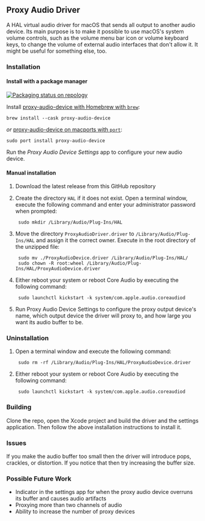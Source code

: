## Proxy Audio Driver

A HAL virtual audio driver for macOS that sends all output to another audio device. Its main purpose is to make it possible to use macOS's system volume controls, such as the volume menu bar icon or volume keyboard keys, to change the volume of external audio interfaces that don't allow it. It might be useful for something else, too.

### Installation

#### Install with a package manager

[![Packaging status on repology](https://repology.org/badge/vertical-allrepos/proxy-audio-device.svg)](https://repology.org/project/proxy-audio-device/versions)

Install [proxy-audio-device with Homebrew with `brew`](https://formulae.brew.sh/cask/proxy-audio-device):

    brew install --cask proxy-audio-device

_or_ [proxy-audio-device on macports with `port`](https://ports.macports.org/port/proxy-audio-device/):

    sudo port install proxy-audio-device

Run the _Proxy Audio Device Settings_ app to configure your new audio device.

#### Manual installation

1. Download the latest release from this GitHub repository

2. Create the directory `HAL` if it does not exist. Open a terminal window, execute the following command and enter your administrator password when prompted:

        sudo mkdir /Library/Audio/Plug-Ins/HAL

3. Move the directory `ProxyAudioDriver.driver` to `/Library/Audio/Plug-Ins/HAL` and assign it the correct owner. Execute in the root directory of the unzipped file:

        sudo mv ./ProxyAudioDevice.driver /Library/Audio/Plug-Ins/HAL/
        sudo chown -R root:wheel /Library/Audio/Plug-Ins/HAL/ProxyAudioDevice.driver

4. Either reboot your system or reboot Core Audio by executing the following command:

        sudo launchctl kickstart -k system/com.apple.audio.coreaudiod

5. Run Proxy Audio Device Settings to configure the proxy output device's name, which output device the driver will proxy to, and how large you want its audio buffer to be.

### Uninstallation

1. Open a terminal window and execute the following command:

        sudo rm -rf /Library/Audio/Plug-Ins/HAL/ProxyAudioDevice.driver

2. Either reboot your system or reboot Core Audio by executing the following command:
        
        sudo launchctl kickstart -k system/com.apple.audio.coreaudiod

### Building

Clone the repo, open the Xcode project and build the driver and the settings application. Then follow the above installation instructions to install it.


### Issues

If you make the audio buffer too small then the driver will introduce pops, crackles, or distortion. If you notice that then try increasing the buffer size.


### Possible Future Work

- Indicator in the settings app for when the proxy audio device overruns its buffer and causes audio artifacts
- Proxying more than two channels of audio
- Ability to increase the number of proxy devices
